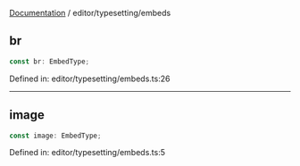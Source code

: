 [Documentation](../../modules.md) / editor/typesetting/embeds

## br

```ts
const br: EmbedType;
```

Defined in: editor/typesetting/embeds.ts:26

***

## image

```ts
const image: EmbedType;
```

Defined in: editor/typesetting/embeds.ts:5
